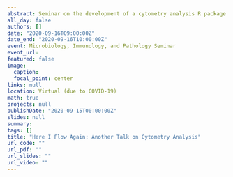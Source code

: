 ```yaml
---
abstract: Seminar on the development of a cytometry analysis R package
all_day: false
authors: []
date: "2020-09-16T09:00:00Z"
date_end: "2020-09-16T10:00:00Z"
event: Microbiology, Immunology, and Pathology Seminar
event_url: 
featured: false
image:
  caption: 
  focal_point: center
links: null
location: Virtual (due to COVID-19)
math: true
projects: null 
publishDate: "2020-09-15T00:00:00Z"
slides: null
summary: 
tags: []
title: "Here I Flow Again: Another Talk on Cytometry Analysis"
url_code: ""
url_pdf: ""
url_slides: ""
url_video: ""
---
```

